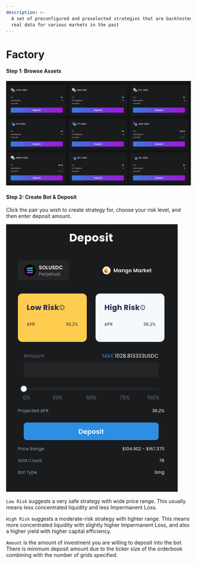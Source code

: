 ```yaml
---
description: >-
  A set of preconfigured and preselected strategies that are backtested against
  real data for various markets in the past
---
```


# Factory

#### Step 1: Browse Assets

![Pools | Factory](<../../.gitbook/assets/image (2).png>)

#### Step 2: Create Bot & Deposit

Click the pair you wish to create strategy for, choose your risk level, and then enter deposit amount.

![](../../.gitbook/assets/image.png)

`Low Risk` suggests a very safe strategy with wide price range. This usually means less concentrated liquidity and less Impermanent Loss.

`High Risk` suggests a moderate-risk strategy with tighter range. This means more concentrated liquidity with slightly higher Impermanent Loss, and also a higher yield with higher capital efficiency.&#x20;

`Amount` is the amount of investment you are willing to deposit into the bot. There is minimum deposit amount due to the ticker size of the orderbook combining with the number of grids specified.
